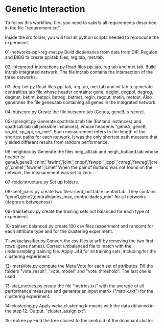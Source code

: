 ﻿Genetic Interaction
==================

To follow this workflow, first you need to satisfy all requirements described in the file "requirement.txt".

Inside the src folder, you will find all python scripts needed to reproduce the experiment.

01-networks-ppi-reg-met.py
Build dictionaries from data from DIP, Regulon and BIGG to create ppi.tab files, reg.tab, met.tab.

02-integrated-interactions.py
Read files ppi.tab, reg.tab and met.tab. Build int.tab integrated network.
The file int.tab contains the intersection of the three networks.

03-deg-bet.py
Read files ppi.tab, reg.tab, met.tab and int.tab to generate centralities.tab file whose header contains:
gene, degInt, degppi, degreg, degmet, betInt, betppi, betreg, betmet, regin, regout, metin, metout. Also generates the file genes.tab containing all genes in the integrated network.

04-butscore.py
Create the file butscore.tab (Genea, geneB, s-score).

05-splenght.py
Generate spathsbut.tab file (Butland instances) and spathsall.tab (all possible instances), whose header is "geneA, geneB, sp_int, sp_ppi, sp_met". Each measurement refers to the length of the shortest paths for each network. It was the only shortest path measure that yielded  different results from random performance.

06-neighbor.py
Generate the files neig_all.tab and neigh_butland.tab whose header is:
geneA,geneB,'cnInt','fswInt','jcInt','cnppi','fswppi','jcppi','cnreg','fswreg','jcreg','cnmet','fswmet','jcmet'
When the pair of Butland was not found on the network, the measurement was set to zero.

07-folderstructure.py
Set up folders.

08-cent_pairs.py
create two files: cent_but.tab e centall.tab. They contains "gene1,gene2,centralidades_max, centralidades_min" for all networks (degree e betweeness)

09-trainsetcsv.py
create the training sets not balanced for each type of experiment

10-trainset_balanced.py
create 100 csv files (experiment and random) for each attribute type and for the clustering experiment.

11-wekaclassifier.py
Convert the csv files to arff by removing the two first rows (gene names). Correct umbalanced file to match with the undersampling training file.
Apply J48 for all training sets, including for the clustering experiment.

12- metaVote.py
compute the Meta Vote for each set of attributes. Fill the folders "vote_result", "vote_model" and "vote_threshold". The last one is used

13-stat_metrics.py
create the file "metrics.txt" with the average of all performance measures and generate an input matrix ("matrix.txt") for the clustering experiment.

14-clustering.py
Apply weka clustering k-means with the data obtained in the step 12. Output: "cluster_assign.txt".

15-reptree.py
Find the tree closest to the centroid of the dominant cluster.


